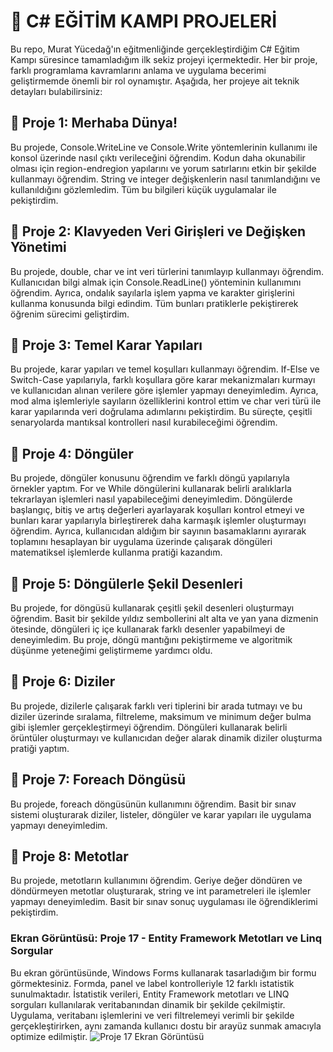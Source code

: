 # 🌟 C# EĞİTİM KAMPI PROJELERİ
Bu repo, Murat Yücedağ'ın eğitmenliğinde gerçekleştirdiğim C# Eğitim Kampı süresince tamamladığım ilk sekiz projeyi içermektedir. Her bir proje, farklı programlama kavramlarını anlama ve uygulama becerimi geliştirmemde önemli bir rol oynamıştır. Aşağıda, her projeye ait teknik detayları bulabilirsiniz:

## 🎯 Proje 1: Merhaba Dünya!
Bu projede, Console.WriteLine ve Console.Write yöntemlerinin kullanımı ile konsol üzerinde nasıl çıktı verileceğini öğrendim. Kodun daha okunabilir olması için region-endregion yapılarını ve yorum satırlarını etkin bir şekilde kullanmayı öğrendim. String ve integer değişkenlerin nasıl tanımlandığını ve kullanıldığını gözlemledim. Tüm bu bilgileri küçük uygulamalar ile pekiştirdim.

## 🎯 Proje 2: Klavyeden Veri Girişleri ve Değişken Yönetimi
Bu projede, double, char ve int veri türlerini tanımlayıp kullanmayı öğrendim. Kullanıcıdan bilgi almak için Console.ReadLine() yönteminin kullanımını öğrendim. Ayrıca, ondalık sayılarla işlem yapma ve karakter girişlerini kullanma konusunda bilgi edindim. Tüm bunları pratiklerle pekiştirerek öğrenim sürecimi geliştirdim.

## 🎯 Proje 3: Temel Karar Yapıları
Bu projede, karar yapıları ve temel koşulları kullanmayı öğrendim. If-Else ve Switch-Case yapılarıyla, farklı koşullara göre karar mekanizmaları kurmayı ve kullanıcıdan alınan verilere göre işlemler yapmayı deneyimledim. Ayrıca, mod alma işlemleriyle sayıların özelliklerini kontrol ettim ve char veri türü ile karar yapılarında veri doğrulama adımlarını pekiştirdim. Bu süreçte, çeşitli senaryolarda mantıksal kontrolleri nasıl kurabileceğimi öğrendim. 

## 🎯 Proje 4: Döngüler
Bu projede, döngüler konusunu öğrendim ve farklı döngü yapılarıyla örnekler yaptım. For ve While döngülerini kullanarak belirli aralıklarla tekrarlayan işlemleri nasıl yapabileceğimi deneyimledim. Döngülerde başlangıç, bitiş ve artış değerleri ayarlayarak koşulları kontrol etmeyi ve bunları karar yapılarıyla birleştirerek daha karmaşık işlemler oluşturmayı öğrendim. Ayrıca, kullanıcıdan aldığım bir sayının basamaklarını ayırarak toplamını hesaplayan bir uygulama üzerinde çalışarak döngüleri matematiksel işlemlerde kullanma pratiği kazandım.

## 🎯 Proje 5: Döngülerle Şekil Desenleri
Bu projede, for döngüsü kullanarak çeşitli şekil desenleri oluşturmayı öğrendim. Basit bir şekilde yıldız sembollerini alt alta ve yan yana dizmenin ötesinde, döngüleri iç içe kullanarak farklı desenler yapabilmeyi de deneyimledim. Bu proje, döngü mantığını pekiştirmeme ve algoritmik düşünme yeteneğimi geliştirmeme yardımcı oldu.

## 🎯 Proje 6: Diziler
Bu projede, dizilerle çalışarak farklı veri tiplerini bir arada tutmayı ve bu diziler üzerinde sıralama, filtreleme, maksimum ve minimum değer bulma gibi işlemler gerçekleştirmeyi öğrendim. Döngüleri kullanarak belirli örüntüler oluşturmayı ve kullanıcıdan değer alarak dinamik diziler oluşturma pratiği yaptım. 

## 🎯 Proje 7: Foreach Döngüsü
Bu projede, foreach döngüsünün kullanımını öğrendim. Basit bir sınav sistemi oluşturarak diziler, listeler, döngüler ve karar yapıları ile uygulama yapmayı deneyimledim.

## 🎯 Proje 8: Metotlar
Bu projede, metotların kullanımını öğrendim. Geriye değer döndüren ve döndürmeyen metotlar oluşturarak, string ve int parametreleri ile işlemler yapmayı deneyimledim. Basit bir sınav sonuç uygulaması ile öğrendiklerimi pekiştirdim.

### Ekran Görüntüsü: Proje 17 - Entity Framework Metotları ve Linq Sorgular
Bu ekran görüntüsünde, Windows Forms kullanarak tasarladığım bir formu görmektesiniz. Formda, panel ve label kontrolleriyle 12 farklı istatistik sunulmaktadır. İstatistik verileri, Entity Framework metotları ve LINQ sorguları kullanılarak veritabanından dinamik bir şekilde çekilmiştir. Uygulama, veritabanı işlemlerini ve veri filtrelemeyi verimli bir şekilde gerçekleştirirken, aynı zamanda kullanıcı dostu bir arayüz sunmak amacıyla optimize edilmiştir.
![Proje 17 Ekran Görüntüsü](https://raw.githubusercontent.com/sedaa0/CSharpEgitimKampi--MuratYucedag/main/3.case.png)



